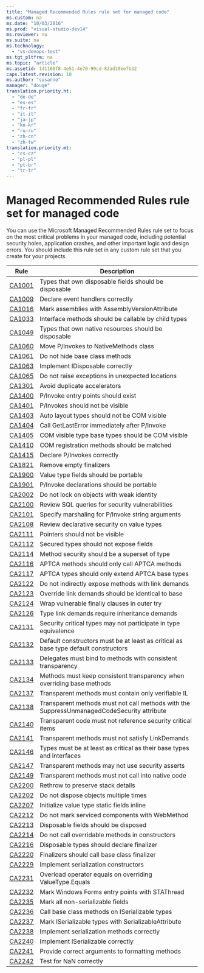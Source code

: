 ```yaml
---
title: "Managed Recommended Rules rule set for managed code"
ms.custom: na
ms.date: "10/03/2016"
ms.prod: "visual-studio-dev14"
ms.reviewer: na
ms.suite: na
ms.technology: 
  - "vs-devops-test"
ms.tgt_pltfrm: na
ms.topic: "article"
ms.assetid: 1d1160f8-4e51-4e70-99cd-82ad10ee7b32
caps.latest.revision: 10
ms.author: "susanno"
manager: "douge"
translation.priority.ht: 
  - "de-de"
  - "es-es"
  - "fr-fr"
  - "it-it"
  - "ja-jp"
  - "ko-kr"
  - "ru-ru"
  - "zh-cn"
  - "zh-tw"
translation.priority.mt: 
  - "cs-cz"
  - "pl-pl"
  - "pt-br"
  - "tr-tr"
---
```

# Managed Recommended Rules rule set for managed code
You can use the Microsoft Managed Recommended Rules rule set to focus on the most critical problems in your managed code, including potential security holes, application crashes, and other important logic and design errors. You should include this rule set in any custom rule set that you create for your projects.  
  
|Rule|Description|  
|----------|-----------------|  
|[CA1001](../VS_IDE/ca1001--types-that-own-disposable-fields-should-be-disposable.md)|Types that own disposable fields should be disposable|  
|[CA1009](../VS_IDE/ca1009--declare-event-handlers-correctly.md)|Declare event handlers correctly|  
|[CA1016](../VS_IDE/ca1016--mark-assemblies-with-assemblyversionattribute.md)|Mark assemblies with AssemblyVersionAttribute|  
|[CA1033](../VS_IDE/ca1033--interface-methods-should-be-callable-by-child-types.md)|Interface methods should be callable by child types|  
|[CA1049](../VS_IDE/ca1049--types-that-own-native-resources-should-be-disposable.md)|Types that own native resources should be disposable|  
|[CA1060](../VS_IDE/ca1060--move-p-invokes-to-nativemethods-class.md)|Move P/Invokes to NativeMethods class|  
|[CA1061](../VS_IDE/ca1061--do-not-hide-base-class-methods.md)|Do not hide base class methods|  
|[CA1063](../VS_IDE/ca1063--implement-idisposable-correctly.md)|Implement IDisposable correctly|  
|[CA1065](../VS_IDE/ca1065--do-not-raise-exceptions-in-unexpected-locations.md)|Do not raise exceptions in unexpected locations|  
|[CA1301](../VS_IDE/ca1301--avoid-duplicate-accelerators.md)|Avoid duplicate accelerators|  
|[CA1400](../VS_IDE/ca1400--p-invoke-entry-points-should-exist.md)|P/Invoke entry points should exist|  
|[CA1401](../VS_IDE/ca1401--p-invokes-should-not-be-visible.md)|P/Invokes should not be visible|  
|[CA1403](../VS_IDE/ca1403--auto-layout-types-should-not-be-com-visible.md)|Auto layout types should not be COM visible|  
|[CA1404](../VS_IDE/ca1404--call-getlasterror-immediately-after-p-invoke.md)|Call GetLastError immediately after P/Invoke|  
|[CA1405](../VS_IDE/ca1405--com-visible-type-base-types-should-be-com-visible.md)|COM visible type base types should be COM visible|  
|[CA1410](../VS_IDE/ca1410--com-registration-methods-should-be-matched.md)|COM registration methods should be matched|  
|[CA1415](../VS_IDE/ca1415--declare-p-invokes-correctly.md)|Declare P/Invokes correctly|  
|[CA1821](../VS_IDE/ca1821--remove-empty-finalizers.md)|Remove empty finalizers|  
|[CA1900](../VS_IDE/ca1900--value-type-fields-should-be-portable.md)|Value type fields should be portable|  
|[CA1901](../VS_IDE/ca1901--p-invoke-declarations-should-be-portable.md)|P/Invoke declarations should be portable|  
|[CA2002](../VS_IDE/ca2002--do-not-lock-on-objects-with-weak-identity.md)|Do not lock on objects with weak identity|  
|[CA2100](../VS_IDE/ca2100--review-sql-queries-for-security-vulnerabilities.md)|Review SQL queries for security vulnerabilities|  
|[CA2101](../VS_IDE/ca2101--specify-marshaling-for-p-invoke-string-arguments.md)|Specify marshaling for P/Invoke string arguments|  
|[CA2108](../VS_IDE/ca2108--review-declarative-security-on-value-types.md)|Review declarative security on value types|  
|[CA2111](../VS_IDE/ca2111--pointers-should-not-be-visible.md)|Pointers should not be visible|  
|[CA2112](../VS_IDE/ca2112--secured-types-should-not-expose-fields.md)|Secured types should not expose fields|  
|[CA2114](../VS_IDE/ca2114--method-security-should-be-a-superset-of-type.md)|Method security should be a superset of type|  
|[CA2116](../VS_IDE/ca2116--aptca-methods-should-only-call-aptca-methods.md)|APTCA methods should only call APTCA methods|  
|[CA2117](../VS_IDE/ca2117--aptca-types-should-only-extend-aptca-base-types.md)|APTCA types should only extend APTCA base types|  
|[CA2122](../VS_IDE/ca2122--do-not-indirectly-expose-methods-with-link-demands.md)|Do not indirectly expose methods with link demands|  
|[CA2123](../VS_IDE/ca2123--override-link-demands-should-be-identical-to-base.md)|Override link demands should be identical to base|  
|[CA2124](../VS_IDE/ca2124--wrap-vulnerable-finally-clauses-in-outer-try.md)|Wrap vulnerable finally clauses in outer try|  
|[CA2126](../VS_IDE/ca2126--type-link-demands-require-inheritance-demands.md)|Type link demands require inheritance demands|  
|[CA2131](../VS_IDE/ca2131--security-critical-types-may-not-participate-in-type-equivalence.md)|Security critical types may not participate in type equivalence|  
|[CA2132](../VS_IDE/ca2132--default-constructors-must-be-at-least-as-critical-as-base-type-default-constructors.md)|Default constructors must be at least as critical as base type default constructors|  
|[CA2133](../VS_IDE/ca2133--delegates-must-bind-to-methods-with-consistent-transparency.md)|Delegates must bind to methods with consistent transparency|  
|[CA2134](../VS_IDE/ca2134--methods-must-keep-consistent-transparency-when-overriding-base-methods.md)|Methods must keep consistent transparency when overriding base methods|  
|[CA2137](../VS_IDE/ca2137--transparent-methods-must-contain-only-verifiable-il.md)|Transparent methods must contain only verifiable IL|  
|[CA2138](../VS_IDE/ca2138--transparent-methods-must-not-call-methods-with-the-suppressunmanagedcodesecurity-attribute.md)|Transparent methods must not call methods with the SuppressUnmanagedCodeSecurity attribute|  
|[CA2140](../VS_IDE/ca2140--transparent-code-must-not-reference-security-critical-items.md)|Transparent code must not reference security critical items|  
|[CA2141](../VS_IDE/ca2141-transparent-methods-must-not-satisfy-linkdemands.md)|Transparent methods must not satisfy LinkDemands|  
|[CA2146](../VS_IDE/ca2146--types-must-be-at-least-as-critical-as-their-base-types-and-interfaces.md)|Types must be at least as critical as their base types and interfaces|  
|[CA2147](../VS_IDE/ca2147--transparent-methods-may-not-use-security-asserts.md)|Transparent methods may not use security asserts|  
|[CA2149](../VS_IDE/ca2149--transparent-methods-must-not-call-into-native-code.md)|Transparent methods must not call into native code|  
|[CA2200](../VS_IDE/ca2200--rethrow-to-preserve-stack-details.md)|Rethrow to preserve stack details|  
|[CA2202](../VS_IDE/ca2202--do-not-dispose-objects-multiple-times.md)|Do not dispose objects multiple times|  
|[CA2207](../VS_IDE/ca2207--initialize-value-type-static-fields-inline.md)|Initialize value type static fields inline|  
|[CA2212](../VS_IDE/ca2212--do-not-mark-serviced-components-with-webmethod.md)|Do not mark serviced components with WebMethod|  
|[CA2213](../VS_IDE/ca2213--disposable-fields-should-be-disposed.md)|Disposable fields should be disposed|  
|[CA2214](../VS_IDE/ca2214--do-not-call-overridable-methods-in-constructors.md)|Do not call overridable methods in constructors|  
|[CA2216](../VS_IDE/ca2216--disposable-types-should-declare-finalizer.md)|Disposable types should declare finalizer|  
|[CA2220](../VS_IDE/ca2220--finalizers-should-call-base-class-finalizer.md)|Finalizers should call base class finalizer|  
|[CA2229](../VS_IDE/ca2229--implement-serialization-constructors.md)|Implement serialization constructors|  
|[CA2231](../VS_IDE/ca2231--overload-operator-equals-on-overriding-valuetype.equals.md)|Overload operator equals on overriding ValueType.Equals|  
|[CA2232](../VS_IDE/ca2232--mark-windows-forms-entry-points-with-stathread.md)|Mark Windows Forms entry points with STAThread|  
|[CA2235](../VS_IDE/ca2235--mark-all-non-serializable-fields.md)|Mark all non-serializable fields|  
|[CA2236](../VS_IDE/ca2236--call-base-class-methods-on-iserializable-types.md)|Call base class methods on ISerializable types|  
|[CA2237](../VS_IDE/ca2237--mark-iserializable-types-with-serializableattribute.md)|Mark ISerializable types with SerializableAttribute|  
|[CA2238](../VS_IDE/ca2238--implement-serialization-methods-correctly.md)|Implement serialization methods correctly|  
|[CA2240](../VS_IDE/ca2240--implement-iserializable-correctly.md)|Implement ISerializable correctly|  
|[CA2241](../VS_IDE/ca2241--provide-correct-arguments-to-formatting-methods.md)|Provide correct arguments to formatting methods|  
|[CA2242](../VS_IDE/ca2242--test-for-nan-correctly.md)|Test for NaN correctly|